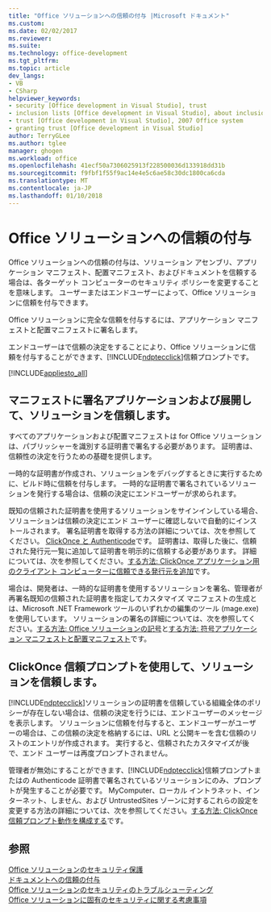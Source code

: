 ```yaml
---
title: "Office ソリューションへの信頼の付与 |Microsoft ドキュメント"
ms.custom: 
ms.date: 02/02/2017
ms.reviewer: 
ms.suite: 
ms.technology: office-development
ms.tgt_pltfrm: 
ms.topic: article
dev_langs:
- VB
- CSharp
helpviewer_keywords:
- security [Office development in Visual Studio], trust
- inclusion lists [Office development in Visual Studio], about inclusion lists
- trust [Office development in Visual Studio], 2007 Office system
- granting trust [Office development in Visual Studio]
author: TerryGLee
ms.author: tglee
manager: ghogen
ms.workload: office
ms.openlocfilehash: 41ecf50a7306025913f228500036d133918dd31b
ms.sourcegitcommit: f9fbf1f55f9ac14e4e5c6ae58c30dc1800ca6cda
ms.translationtype: MT
ms.contentlocale: ja-JP
ms.lasthandoff: 01/10/2018
---
```

# <a name="granting-trust-to-office-solutions"></a>Office ソリューションへの信頼の付与
  Office ソリューションへの信頼の付与は、ソリューション アセンブリ、アプリケーション マニフェスト、配置マニフェスト、およびドキュメントを信頼する場合は、各ターゲット コンピューターのセキュリティ ポリシーを変更することを意味します。 ユーザーまたはエンドユーザーによって、Office ソリューションに信頼を付与できます。  
  
 Office ソリューションに完全な信頼を付与するには、アプリケーション マニフェストと配置マニフェストに署名します。  
  
 エンドユーザーはで信頼の決定をすることにより、Office ソリューションに信頼を付与することができます、[!INCLUDE[ndptecclick](../vsto/includes/ndptecclick-md.md)]信頼プロンプトです。  
  
 [!INCLUDE[appliesto_all](../vsto/includes/appliesto-all-md.md)]  
  
##  <a name="Signing"></a>マニフェストに署名アプリケーションおよび展開して、ソリューションを信頼します。  
 すべてのアプリケーションおよび配置マニフェストは for Office ソリューションは、パブリッシャーを識別する証明書で署名する必要があります。 証明書は、信頼性の決定を行うための基礎を提供します。  
  
 一時的な証明書が作成され、ソリューションをデバッグするときに実行するために、ビルド時に信頼を付与します。 一時的な証明書で署名されているソリューションを発行する場合は、信頼の決定にエンドユーザーが求められます。  
  
 既知の信頼された証明書を使用するソリューションをサインインしている場合、ソリューションは信頼の決定にエンド ユーザーに確認しないで自動的にインストールされます。 署名証明書を取得する方法の詳細については、次を参照してください。 [ClickOnce と Authenticode](/visualstudio/deployment/clickonce-and-authenticode)です。 証明書は、取得した後に、信頼された発行元一覧に追加して証明書を明示的に信頼する必要があります。 詳細については、次を参照してください。[する方法: ClickOnce アプリケーション用のクライアント コンピューターに信頼できる発行元を追加](/visualstudio/deployment/how-to-add-a-trusted-publisher-to-a-client-computer-for-clickonce-applications)です。  
  
 場合は、開発者は、一時的な証明書を使用するソリューションを署名、管理者が再署名既知の信頼された証明書を指定してカスタマイズ マニフェストの生成とは、Microsoft .NET Framework ツールのいずれかの編集のツール (mage.exe) を使用しています。 ソリューションの署名の詳細については、次を参照してください。[する方法: Office ソリューションの記号](../vsto/how-to-sign-office-solutions.md)と[する方法: 符号アプリケーション マニフェストと配置マニフェスト](/visualstudio/ide/how-to-sign-application-and-deployment-manifests)です。  
  
##  <a name="TrustPrompt"></a>ClickOnce 信頼プロンプトを使用して、ソリューションを信頼します。  
 [!INCLUDE[ndptecclick](../vsto/includes/ndptecclick-md.md)]ソリューションの証明書を信頼している組織全体のポリシーが存在しない場合は、信頼の決定を行うには、エンドユーザーのメッセージを表示します。 ソリューションに信頼を付与すると、エンドユーザーがユーザーの場合は、この信頼の決定を格納するには、URL と公開キーを含む信頼のリストのエントリが作成されます。 実行すると、信頼されたカスタマイズが後で、エンド ユーザーは再度プロンプトされません。  
  
 管理者が無効にすることができます、[!INCLUDE[ndptecclick](../vsto/includes/ndptecclick-md.md)]信頼プロンプトまたはの Authenticode 証明書で署名されているソリューションにのみ、プロンプトが発生することが必要です。 MyComputer、ローカル イントラネット、インターネット、しません、および UntrustedSites ゾーンに対するこれらの設定を変更する方法の詳細については、次を参照してください。[する方法: ClickOnce 信頼プロンプト動作を構成する](/visualstudio/deployment/how-to-configure-the-clickonce-trust-prompt-behavior)です。  
  
## <a name="see-also"></a>参照  
 [Office ソリューションのセキュリティ保護](../vsto/securing-office-solutions.md)   
 [ドキュメントへの信頼の付与](../vsto/granting-trust-to-documents.md)   
 [Office ソリューションのセキュリティのトラブルシューティング](../vsto/troubleshooting-office-solution-security.md)   
 [Office ソリューションに固有のセキュリティに関する考慮事項](../vsto/specific-security-considerations-for-office-solutions.md)  
  
  
